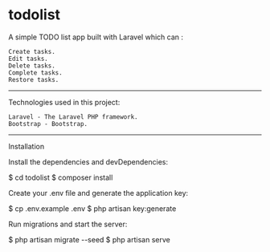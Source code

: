 # todolist
A simple TODO list app built with Laravel which can :

    Create tasks.
    Edit tasks.
    Delete tasks.
    Complete tasks.
    Restore tasks.
-----------------------------------------------------------    
    
Technologies used in this project:

    Laravel - The Laravel PHP framework.
    Bootstrap - Bootstrap.
------------------------------------------------------------

Installation

Install the dependencies and devDependencies:

$ cd todolist
$ composer install

Create your .env file and generate the application key:

$ cp .env.example .env
$ php artisan key:generate

Run migrations and start the server:

$ php artisan migrate --seed
$ php artisan serve
